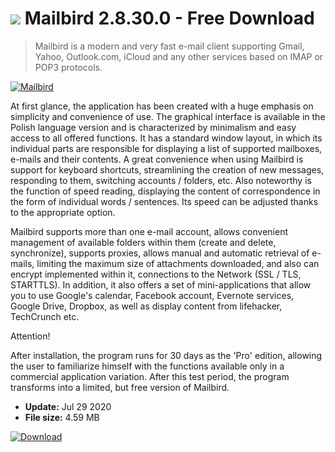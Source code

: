 # ![](https://cdn.softexe.net/static/icon/7/mailbird-8529.png) Mailbird 2.8.30.0 - Free Download

> Mailbird is a modern and very fast e-mail client supporting Gmail, Yahoo, Outlook.com, iCloud and any other services based on IMAP or POP3 protocols.

[![Mailbird](https://gallery.dpcdn.pl/imgc/Tools/54371/g_-_420x350_1.5_-_x20140924124952_0.png)](https://softexe.net/win/internet/e-mail/mailbird:heba.html)

At first glance, the application has been created with a huge emphasis on simplicity and convenience of use. The graphical interface is available in the Polish language version and is characterized by minimalism and easy access to all offered functions. It has a standard window layout, in which its individual parts are responsible for displaying a list of supported mailboxes, e-mails and their contents. A great convenience when using Mailbird is support for keyboard shortcuts, streamlining the creation of new messages, responding to them, switching accounts / folders, etc. Also noteworthy is the function of speed reading, displaying the content of correspondence in the form of individual words / sentences. Its speed can be adjusted thanks to the appropriate option.
 
 Mailbird supports more than one e-mail account, allows convenient management of available folders within them (create and delete, synchronize), supports proxies, allows manual and automatic retrieval of e-mails, limiting the maximum size of attachments downloaded, and also can encrypt implemented within it, connections to the Network (SSL / TLS, STARTTLS). In addition, it also offers a set of mini-applications that allow you to use Google's calendar, Facebook account, Evernote services, Google Drive, Dropbox, as well as display content from lifehacker, TechCrunch etc.
 
 Attention!
 
 After installation, the program runs for 30 days as the 'Pro' edition, allowing the user to familiarize himself with the functions available only in a commercial application variation. After this test period, the program transforms into a limited, but free version of Mailbird.


- **Update:** Jul 29 2020
- **File size:** 4.59 MB

[![Download](https://cdn.softexe.net/static/img/download.png)](https://softexe.net/win/internet/e-mail/mailbird:heba.html)

